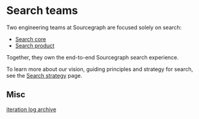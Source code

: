 # Search teams

Two engineering teams at Sourcegraph are focused solely on search:

- [Search core](./core.md)
- [Search product](./product.md)

Together, they own the end-to-end Sourcegraph search experience.

To learn more about our vision, guiding principles and strategy for search, see the [Search strategy](../../../../strategy-goals/strategy/search/index.md) page.

## Misc

[iteration log archive](./iteration_log_archive.md)
